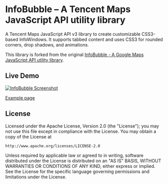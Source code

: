 InfoBubble – A Tencent Maps JavaScript API utility library
==============

A Tencent Maps JavaScript API v3 library to create customizable CSS3-based InfoWindows. It supports tabbed content and uses CSS3 for rounded corners, drop shadows, and animations.

This library is forked from the original [InfoBubble - A Google Maps JavaScript API utility library](https://github.com/googlemaps/js-info-bubble/).

## Live Demo

[![InfoBubble Screenshot](https://jasonwzs.github.io/js-info-bubble/screenshot.png)](https://jasonwzs.github.io/js-info-bubble/examples/example.html)

[Example page](https://jasonwzs.github.io/js-info-bubble/examples/example.html)

## License

Licensed under the Apache License, Version 2.0 (the "License");
you may not use this file except in compliance with the License.
You may obtain a copy of the License at

    http://www.apache.org/licenses/LICENSE-2.0

Unless required by applicable law or agreed to in writing, software
distributed under the License is distributed on an "AS IS" BASIS,
WITHOUT WARRANTIES OR CONDITIONS OF ANY KIND, either express or implied.
See the License for the specific language governing permissions and
limitations under the License.
